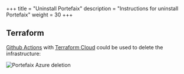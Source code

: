 +++
title = "Uninstall Portefaix"
description = "Instructions for uninstall Portefaix"
weight = 30
+++

## Terraform

[Github Actions](https://github.com/features/actions) with [Terraform Cloud](https://www.terraform.io/cloud) could be used to delete the infrastructure:

<img src="/img/azure/portefaix-azure-undeploy.png" alt="Portefaix Azure deletion" class="mt-3 mb-3 rounded">